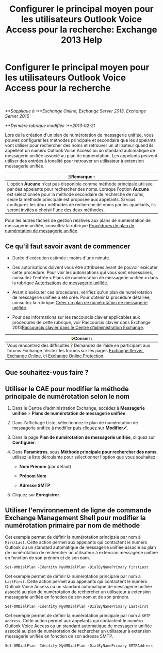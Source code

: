 ﻿---
title: 'Configurer le principal moyen pour les utilisateurs Outlook Voice Access pour la recherche: Exchange 2013 Help'
TOCTitle: Configurer le principal moyen pour les utilisateurs Outlook Voice Access pour la recherche
ms:assetid: 3d93a037-5820-41d3-9206-69f534414daf
ms:mtpsurl: https://technet.microsoft.com/fr-fr/library/Aa997563(v=EXCHG.150)
ms:contentKeyID: 50477945
ms.date: 05/23/2018
mtps_version: v=EXCHG.150
ms.translationtype: MT
---

# Configurer le principal moyen pour les utilisateurs Outlook Voice Access pour la recherche

 

_**Sapplique à :**Exchange Online, Exchange Server 2013, Exchange Server 2016_

_**Dernière rubrique modifiée :**2013-02-21_

Lors de la création d'un plan de numérotation de messagerie unifiée, vous pouvez configurer les méthodes principale et secondaire que les appelants vont utiliser pour rechercher des noms et retrouver un utilisateur quand ils appellent un numéro Outlook Voice Access ou un standard automatique de messagerie unifiée associé au plan de numérotation. Les appelants peuvent utiliser des entrées à tonalité pour retrouver un utilisateur à extension messagerie unifiée.

<table>
<thead>
<tr class="header">
<th><img src="images/JJ159664.note(EXCHG.150).gif" title="Remarque" alt="Remarque" />Remarque :</th>
</tr>
</thead>
<tbody>
<tr class="odd">
<td>L'option <strong>Aucune</strong> n'est pas disponible comme méthode principale utilisée par des appelants pour rechercher des noms. Lorsque l'option <strong>Aucune</strong> est sélectionnée pour la méthode secondaire de recherche de noms, seule la méthode principale est proposée aux appelants. Si vous configurez les deux méthodes de recherche de noms par les appelants, ils seront invités à choisir l'une des deux méthodes.</td>
</tr>
</tbody>
</table>


Pour les autres tâches de gestion relatives aux plans de numérotation de messagerie unifiée, consultez la rubrique [Procédures de plan de numérotation de messagerie unifiée](um-dial-plan-procedures-exchange-2013-help.md).

## Ce qu'il faut savoir avant de commencer

  - Durée d'exécution estimée : moins d'une minute.

  - Des autorisations doivent vous être attribuées avant de pouvoir exécuter cette procédure. Pour voir les autorisations qui vous sont nécessaires, consultez l'entrée « Plans de numérotation de messagerie unifiée » dans la rubrique [Autorisations de messagerie unifiée](unified-messaging-permissions-exchange-2013-help.md).

  - Avant d'exécuter ces procédures, vérifiez qu'un plan de numérotation de messagerie unifiée a été créé. Pour obtenir la procédure détaillée, consultez la rubrique [Créer un plan de numérotation de messagerie unifiée](create-a-um-dial-plan-exchange-2013-help.md).

  - Pour des informations sur les raccourcis clavier applicables aux procédures de cette rubrique, voir Raccourcis clavier dans Exchange 2013[Raccourcis clavier dans le Centre d’administration Exchange](keyboard-shortcuts-in-the-exchange-admin-center-exchange-online-protection-help.md).

<table>
<thead>
<tr class="header">
<th><img src="images/Bb125224.tip(EXCHG.150).gif" title="Conseil" alt="Conseil" />Conseil :</th>
</tr>
</thead>
<tbody>
<tr class="odd">
<td>Vous rencontrez des difficultés ? Demandez de l’aide en participant aux forums Exchange. Visitez les forums sur les pages <a href="https://go.microsoft.com/fwlink/p/?linkid=60612">Exchange Server</a>, <a href="https://go.microsoft.com/fwlink/p/?linkid=267542">Exchange Online</a>, et <a href="https://go.microsoft.com/fwlink/p/?linkid=285351">Exchange Online Protection</a>..</td>
</tr>
</tbody>
</table>


## Que souhaitez-vous faire ?

## Utiliser le CAE pour modifier la méthode principale de numérotation selon le nom

1.  Dans le Centre d'administration Exchange, accédez à **Messagerie unifiée** \> **Plans de numérotation de messagerie unifiée**.

2.  Dans l'affichage Liste, sélectionnez le plan de numérotation de messagerie unifiée à modifier puis cliquez sur **Modifier**![Icône Modifier](images/Bb124582.6f53ccb2-1f13-4c02-bea0-30690e6ea71d(EXCHG.150).gif "Icône Modifier").

3.  Dans la page **Plan de numérotation de messagerie unifiée**, cliquez sur **Configurer**.

4.  Dans **Paramètres**, sous **Méthode principale pour rechercher des noms**, utilisez la liste déroulante pour sélectionner l'option que vous souhaitez :
    
      - **Nom Prénom** (par défaut)
    
      - **Prénom Nom**
    
      - **Adresse SMTP**

5.  Cliquez sur **Enregistrer**.

## Utiliser l'environnement de ligne de commande Exchange Management Shell pour modifier la numérotation primaire par nom de méthode

Cet exemple permet de définir la numérotation principale par nom à `FirstLast`. Cette action permet aux appelants qui contactent le numéro Outlook ou un standard automatique de messagerie unifiée associé au plan de numérotation de rechercher un utilisateur à extension messagerie unifiée en fonction de son prénom et de son nom.

    Set-UMDialPlan -Identity MyUMDialPlan -DialByNamePrimary FirstLast

Cet exemple permet de définir la numérotation principale par nom à `LastFirst`. Cette action permet aux appelants qui contactent le numéro Outlook Voice Access ou un standard automatique de messagerie unifiée associé au plan de numérotation de rechercher un utilisateur à extension messagerie unifiée en fonction de son nom et de son prénom.

    Set-UMDialPlan -Identity MyUMDialPlan -DialByNamePrimary LastFirst 

Cet exemple permet de définir la numérotation principale par nom à `SMTP address`. Cette action permet aux appelants qui contactent le numéro Outlook Voice Access ou un standard automatique de messagerie unifiée associé au plan de numérotation de rechercher un utilisateur à extension messagerie unifiée en fonction de son adresse SMTP.

    Set-UMDialPlan -Identity MyUMDialPlan -DialByNamePrimary SMTPAddress

